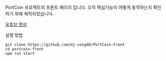  PortCoin 프로젝트의 프론트 페이지 입니다. 오직 핵심기능이 어떻게 동작하는지 확인하기 위해 제작되었습니다.

[유튜브 영상](https://youtu.be/kgFfN6qiGjU)

실행 방법
```
git clone https://github.com/mj-song00/PortCoin-Front
cd portcoin-front
npm run start 
```
